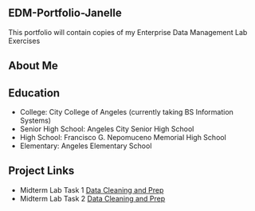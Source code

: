 ## EDM-Portfolio-Janelle
This portfolio will contain copies of my Enterprise Data Management Lab Exercises
## About Me
## Education
- College: City College of Angeles (currently taking BS Information Systems)
- Senior High School: Angeles City Senior High School
- High School: Francisco G. Nepomuceno Memorial High School
- Elementary: Angeles Elementary School
## Project Links
- Midterm Lab Task 1 [Data Cleaning and Prep](Midterm%20Task%201/README.md)
- Midterm Lab Task 2 [Data Cleaning and Prep](Midterm%20Task%201/README.md)
